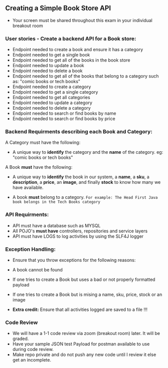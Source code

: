
## Creating a Simple Book Store API 
- Your screen must be shared throughout this exam in your individual breakout room

### User stories - Create a backend API for a Book store:
- Endpoint needed to create a book and ensure it has a category
- Endpoint needed to get a single book 
- Endpoint needed to get all of the books in the book store
- Endpoint needed to update a book
- Endpoint needed to delete a book
- Endpoint needed to get all of the books that belong to a category such as: "comic books or tech books"
- Endpoint needed to create a category
- Endpoint needed to get a single category
- Endpoint needed to get all categories 
- Endpoint needed to update a category
- Endpoint needed to delete a category 
- Endpoint needed to search or find books by name
- Endpoint needed to search or find books by price

### Backend Requirments describing each Book and Category:
A Category must have the following:
- A unique way to **identify** the category and the **name** of the category. eg: "comic books or tech books"

A Book **must** have the following:
- A unique way to **identify** the book in our system, a **name**, a **sku**, a **description**, a **price**, an **image**, and finally **stock** to know how many we have available.

- A book **must** belong to a category.
`For example: The Head First Java book belongs in the Tech Books category`

### API Requirments:
- API must have a database such as MYSQL
- All POJO's **must have** controllers, repositories and service layers
- API must have LOGS to log activities by using the SLF4J logger

### Exception Handling:
- Ensure that you throw exceptions for the following reasons:
- A book cannot be found
- If one tries to create a Book but uses a bad or not properly formatted payload
- If one tries to create a Book but is mising a name, sku, price, stock or an image

- **Extra credit:** Ensure that all activities logged are saved to a file !!!

### Code Review

- We will have a 1-1 code review via zoom (breakout room) later. It will be graded.
- Have your sample JSON test Payload for postman available to use during code review.
- Make repo private and do not push any new code until I review it else get an incomplete.

